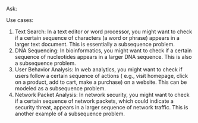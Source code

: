 Ask:

Use cases:

1. Text Search: In a text editor or word processor, you might want to check if a certain sequence of characters (a word
   or phrase) appears in a larger text document. This is essentially a subsequence problem.
2. DNA Sequencing: In bioinformatics, you might want to check if a certain sequence of nucleotides appears in a larger
   DNA sequence. This is also a subsequence problem.
3. User Behavior Analysis: In web analytics, you might want to check if users follow a certain sequence of actions (
   e.g., visit homepage, click on a product, add to cart, make a purchase) on a website. This can be modeled as a
   subsequence problem.
4. Network Packet Analysis: In network security, you might want to check if a certain sequence of network packets, which
   could indicate a security threat, appears in a larger sequence of network traffic. This is another example of a
   subsequence problem.